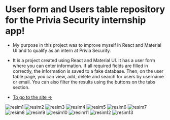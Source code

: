 # User form and Users table repository for the Privia Security internship app!

* My purpose in this project was to improve myself in React and Material UI and to qualify as an intern at Privia Security.

 * It is a project created using React and Material UI. It has a user form where you can enter information. If all required fields are filled in correctly, the information is saved to a fake database. Then, on the user table page, you can view, add, delete and search for users by username or email. You can also filter the results using the buttons on the tabs section.

  * [To go to the site => ](https://priviausers.netlify.app/)


![resim1](https://github.com/SametCanMavzer/userActionsPrivia/assets/120662955/b3f9668a-0eaf-4dea-b63e-d04c35faed93)
![resim2](https://github.com/SametCanMavzer/userActionsPrivia/assets/120662955/fcf60633-8e74-4b2a-94da-77c3761cc189)
![resim3](https://github.com/SametCanMavzer/userActionsPrivia/assets/120662955/78673c65-6925-444b-802c-595d3a8ac2b3)
![resim4](https://github.com/SametCanMavzer/userActionsPrivia/assets/120662955/e06846db-aa24-4cd8-abf4-1937fe623ac4)
![resim5](https://github.com/SametCanMavzer/userActionsPrivia/assets/120662955/7ff15ce8-0949-4a24-8464-231fb8f1d4ec)
![resim6](https://github.com/SametCanMavzer/userActionsPrivia/assets/120662955/94841065-e449-49c2-959e-fea38dc1a2c1)
![resim7](https://github.com/SametCanMavzer/userActionsPrivia/assets/120662955/3aa0e1de-9557-4266-8fed-c2133c1dd1e3)
![resim8](https://github.com/SametCanMavzer/userActionsPrivia/assets/120662955/04496ef7-a49f-4b41-8fc4-701a6158d816)
![resim9](https://github.com/SametCanMavzer/userActionsPrivia/assets/120662955/0189382e-c6bd-4705-b51a-55f939c41902)
![resim10](https://github.com/SametCanMavzer/userActionsPrivia/assets/120662955/c457f882-ae5a-4ba0-8677-4ab596c7b7f0)
![resim11](https://github.com/SametCanMavzer/userActionsPrivia/assets/120662955/48c0ee65-b4ea-46d4-a5da-f78fdde2e92f)
![resim12](https://github.com/SametCanMavzer/userActionsPrivia/assets/120662955/51f36a3c-504f-4516-874a-d04072627ea9)
![resim13](https://github.com/SametCanMavzer/userActionsPrivia/assets/120662955/11d33e99-ad5f-4c51-8053-10ca73ffdf2d)
